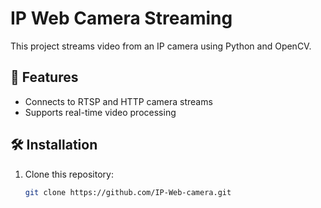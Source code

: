 # IP Web Camera Streaming  
This project streams video from an IP camera using Python and OpenCV.  

## 📌 Features  
- Connects to RTSP and HTTP camera streams  
- Supports real-time video processing  

## 🛠 Installation  
1. Clone this repository:  
   ```sh
   git clone https://github.com/IP-Web-camera.git